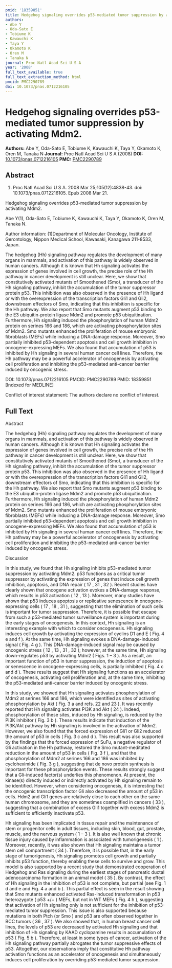 ```yaml
---
pmid: '18359851'
title: Hedgehog signaling overrides p53-mediated tumor suppression by activating Mdm2.
authors:
- Abe Y
- Oda-Sato E
- Tobiume K
- Kawauchi K
- Taya Y
- Okamoto K
- Oren M
- Tanaka N
journal: Proc Natl Acad Sci U S A
year: '2008'
full_text_available: true
full_text_extraction_method: html
pmcid: PMC2290789
doi: 10.1073/pnas.0712216105
---
```


# Hedgehog signaling overrides p53-mediated tumor suppression by activating Mdm2.
**Authors:** Abe Y, Oda-Sato E, Tobiume K, Kawauchi K, Taya Y, Okamoto K, Oren M, Tanaka N
**Journal:** Proc Natl Acad Sci U S A (2008)
**DOI:** [10.1073/pnas.0712216105](https://doi.org/10.1073/pnas.0712216105)
**PMC:** [PMC2290789](https://www.ncbi.nlm.nih.gov/pmc/articles/PMC2290789/)

## Abstract

1. Proc Natl Acad Sci U S A. 2008 Mar 25;105(12):4838-43. doi: 
10.1073/pnas.0712216105. Epub 2008 Mar 21.

Hedgehog signaling overrides p53-mediated tumor suppression by activating Mdm2.

Abe Y(1), Oda-Sato E, Tobiume K, Kawauchi K, Taya Y, Okamoto K, Oren M, Tanaka 
N.

Author information:
(1)Department of Molecular Oncology, Institute of Gerontology, Nippon Medical 
School, Kawasaki, Kanagawa 211-8533, Japan.

The hedgehog (Hh) signaling pathway regulates the development of many organs in 
mammals, and activation of this pathway is widely observed in human cancers. 
Although it is known that Hh signaling activates the expression of genes 
involved in cell growth, the precise role of the Hh pathway in cancer 
development is still unclear. Here, we show that constitutively activated 
mutants of Smoothened (Smo), a transducer of the Hh signaling pathway, inhibit 
the accumulation of the tumor suppressor protein p53. This inhibition was also 
observed in the presence of Hh ligand or with the overexpression of the 
transcription factors Gli1 and Gli2, downstream effectors of Smo, indicating 
that this inhibition is specific for the Hh pathway. We also report that Smo 
mutants augment p53 binding to the E3 ubiquitin-protein ligase Mdm2 and promote 
p53 ubiquitination. Furthermore, Hh signaling induced the phosphorylation of 
human Mdm2 protein on serines 166 and 186, which are activating phosphorylation 
sites of Mdm2. Smo mutants enhanced the proliferation of mouse embryonic 
fibroblasts (MEFs) while inducing a DNA-damage response. Moreover, Smo partially 
inhibited p53-dependent apoptosis and cell growth inhibition in 
oncogene-expressing MEFs. We also found that accumulation of p53 is inhibited by 
Hh signaling in several human cancer cell lines. Therefore, the Hh pathway may 
be a powerful accelerator of oncogenesis by activating cell proliferation and 
inhibiting the p53-mediated anti-cancer barrier induced by oncogenic stress.

DOI: 10.1073/pnas.0712216105
PMCID: PMC2290789
PMID: 18359851 [Indexed for MEDLINE]

Conflict of interest statement: The authors declare no conflict of interest.

## Full Text

Abstract

The hedgehog (Hh) signaling pathway regulates the development of many organs in mammals, and activation of this pathway is widely observed in human cancers. Although it is known that Hh signaling activates the expression of genes involved in cell growth, the precise role of the Hh pathway in cancer development is still unclear. Here, we show that constitutively activated mutants of Smoothened (Smo), a transducer of the Hh signaling pathway, inhibit the accumulation of the tumor suppressor protein p53. This inhibition was also observed in the presence of Hh ligand or with the overexpression of the transcription factors Gli1 and Gli2, downstream effectors of Smo, indicating that this inhibition is specific for the Hh pathway. We also report that Smo mutants augment p53 binding to the E3 ubiquitin-protein ligase Mdm2 and promote p53 ubiquitination. Furthermore, Hh signaling induced the phosphorylation of human Mdm2 protein on serines 166 and 186, which are activating phosphorylation sites of Mdm2. Smo mutants enhanced the proliferation of mouse embryonic fibroblasts (MEFs) while inducing a DNA-damage response. Moreover, Smo partially inhibited p53-dependent apoptosis and cell growth inhibition in oncogene-expressing MEFs. We also found that accumulation of p53 is inhibited by Hh signaling in several human cancer cell lines. Therefore, the Hh pathway may be a powerful accelerator of oncogenesis by activating cell proliferation and inhibiting the p53-mediated anti-cancer barrier induced by oncogenic stress.

Discussion

In this study, we found that Hh signaling inhibits p53-mediated tumor suppression by activating Mdm2. p53 functions as a critical tumor suppressor by activating the expression of genes that induce cell growth inhibition, apoptosis, and DNA repair ( 17 , 31 , 32 ). Recent studies have clearly shown that oncogene activation evokes a DNA-damage response, which results in p53 activation ( 12 , 13 ). Moreover, many studies have shown that p53 induces apoptosis or replicative senescence in oncogene-expressing cells ( 17 , 18 , 31 ), suggesting that the elimination of such cells is important for tumor suppression. Therefore, it is possible that escape from such a p53-mediated tumor surveillance system is important during the early stages of oncogenesis. In this context, Hh signaling is an interesting example with which to consider oncogenesis. Hh signaling induces cell growth by activating the expression of cyclins D1 and E ( Fig. 4 e and f ). At the same time, Hh signaling evokes a DNA-damage-induced signal ( Fig. 4 g ). This DNA-damage-induced signal may be caused by oncogenic stress ( 12 , 13 , 31 , 32 ); however, at the same time, Hh signaling down-regulates p53 by activating Mdm2 ( Figs. 1 – 3 ). As a result, an important function of p53 in tumor suppression, the induction of apoptosis or senescence in oncogene-expressing cells, is partially inhibited ( Fig. 4 c and d ). These results suggest that Hh signaling functions as an accelerator of oncogenesis, activating cell proliferation and, at the same time, inhibiting the p53-mediated anti-cancer barrier induced by oncogenic stress.

In this study, we showed that Hh signaling activates phosphorylation of Mdm2 at serines 166 and 186, which were identified as sites of activating phosphorylation by Akt ( Fig. 3 a and refs. 22 and 23 ). It was recently reported that Hh signaling activates PI3K and Akt ( 24 ). Indeed, phosphorylation of these sites, induced by Hh signaling, is reduced by the PI3K inhibitor ( Fig. 3 b ). These results indicate that induction of the PI3K/Akt pathway by Hh signaling is involved in the activation of Mdm2. However, we also found that the forced expression of Gli1 or Gli2 reduced the amount of p53 in cells ( Fig. 3 c and d ). This result was also supported by the findings that the forced expression of SuFu, a negative regulator of Gli activation in the Hh pathway, restored the Smo mutant-meditated reduction in the amount of p53 in cells ( Fig. 3 f ), and that the phosphorylation of Mdm2 at serines 166 and 186 was inhibited by cycloheximide ( Fig. 3 g ), suggesting that de novo protein synthesis is important for these phosphorylation events. These results strongly suggest that a Gli-induced factor(s) underlies this phenomenon. At present, the kinase(s) directly induced or indirectly activated by Hh signaling remain to be identified. However, when considering oncogenesis, it is interesting that the oncogenic transcription factor Gli also decreased the amount of p53 in cells. Hdm2 and Gli1 genes are relatively close to each other on the same human chromosome, and they are sometimes coamplified in cancers ( 33 ), suggesting that a combination of excess Gli1 together with excess Mdm2 is sufficient to efficiently inactivate p53.

Hh signaling has been implicated in tissue repair and the maintenance of stem or progenitor cells in adult tissues, including skin, blood, gut, prostate, muscle, and the nervous system ( 1 – 3 ). It is also well known that chronic tissue injury caused by inflammation is associated with tumorigenesis ( 1 ). Moreover, recently, it was also shown that Hh signaling maintains a tumor stem cell compartment ( 34 ). Therefore, it is possible that, in the early stage of tumorigenesis, Hh signaling promotes cell growth and partially inhibits p53 function, thereby enabling these cells to survive and grow. This model is also supported by a recent study that demonstrated cooperation of Hedgehog and Ras signaling during the earliest stages of pancreatic ductal adenocarcinoma formation in an animal model ( 35 ). By contrast, the effect of Hh signaling in the inhibition of p53 is not complete, but partial (see Fig. 1 d and e and Fig. 4 a and b ). This partial effect is seen in the result showing that Smo mutants enhanced activated Ras-induced transformation in p53 heterozygote ( p53 +/− ) MEFs, but not in WT MEFs ( Fig. 4 h ), suggesting that activation of Hh signaling only is not sufficient for the inhibition of p53-mediated tumor suppression. This issue is also supported because mutations in both Ptch (or Smo ) and p53 are often observed together in BCC tumors ( 36 , 37 ). We also showed that, in human breast cancer cell lines, the levels of p53 are decreased by activated Hh signaling and that inhibition of Hh signaling by KAAD cyclopamine results in accumulation of p53 ( Fig. 5 b ). Therefore, at least in some types of cancer, activation of the Hh signaling pathway partially abrogates the tumor suppressive effects of p53. Altogether, our observations imply that constitutive Hh pathway activation functions as an accelerator of oncogenesis and simultaneously induces cell proliferation by overriding p53-mediated tumor suppression.
